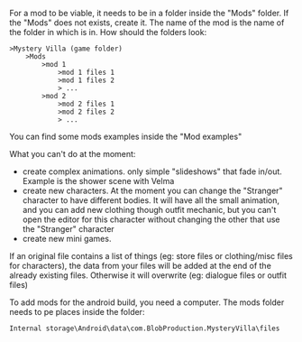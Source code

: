 For a mod to be viable, it needs to be in a folder inside the "Mods" folder. If the "Mods" does not exists, create it. The name of the mod is the name of the folder in which is in. How should the folders look:

    >Mystery Villa (game folder)
        >Mods
            >mod 1
                >mod 1 files 1
                >mod 1 files 2
                > ...
            >mod 2
                >mod 2 files 1
                >mod 2 files 2
                > ...

You can find some mods examples inside the "Mod examples"
    
What you can't do at the moment:
* create complex animations. only simple "slideshows" that fade in/out. Example is the shower scene with Velma
* create new characters. At the moment you can change the "Stranger" character to have different bodies. It will have all the small animation, and you can add new clothing though outfit mechanic, but you can't open the editor for this character without changing the other that use the "Stranger" character
* create new mini games.

If an original file contains a list of things (eg: store files or clothing/misc files for characters), the data from your files will be added at the end of the already existing files. Otherwise it will overwrite (eg: dialogue files or outfit files)

To add mods for the android build, you need a computer. The mods folder needs to pe places inside the folder:

    Internal storage\Android\data\com.BlobProduction.MysteryVilla\files